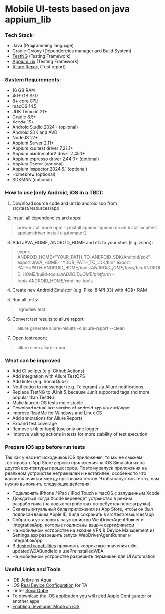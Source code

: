 # Mobile UI-tests based on java appium_lib 

### **Tech Stack**:
- Java (Programming language)
- Gradle Groovy (Dependencies manager and Build System)
- [TestNG](https://testng.org) (Testing Framework)
- [Appium Lib](https://github.com/appium/java-client) (Testing Framework)
- [Allure Report](https://allurereport.org/docs/testng/) (Test report)

### **System Requirements**:
- 16 GB RAM
- 40+ GB SSD
- 8+ core CPU
- macOS 14.5
- JDK Temurin 21+
- Gradle 8.5+
- Xcode 15+
- Android Studio 2024+ (optional)
- Android SDK and AVD
- NodeJS 22+
- Appium Server 2.11+
- Appium xcuitest driver 7.22.1+
- Appium uiautomator2 driver 2.45.1+
- Appium espresso driver 2.44.0+ (optional)
- Appium Doctor (optional)
- Appium Inspector 2024.6.1 (optional)
- Homebrew (optional)
- SDKMAN (optional)

### How to use (only Android, iOS in a TBD):

1.  Download source code and unzip android app from src/test/resources/app

2.  Install all dependencies and apps:
> brew install node
> npm -g install appium
> appium driver install xcuitest
> appium driver install uiautomator2

3.  Add JAVA_HOME, ANDROID_HOME and etc to your shell (e.g. zshrc):
> export ANDROID_HOME="YOUR_PATH_TO_ANDROID_SDK/Android/sdk"
> export JAVA_HOME="YOUR_PATH_TO_JDK/bin"
> export PATH=$PATH:$ANDROID_HOME/tools:$ANDROID_HOME/tools/bin:$ANDROID_HOME/build-tools:$ANDROID_HOME/platform-tools:$ANDROID_HOME/cmdline-tools

4.  Create new Android Emulator (e.g. Pixel 8 API 33) with 4GB+ RAM

5.  Run all tests:
>  ./gradlew test

6.  Convert test results to allure report:
> allure generate allure-results -o allure-report --clean

7.  Open test report:
> allure open allure-report

### What can be improved
- Add CI scripts (e.g. Github Actions)
- Add integration with Allure TestOPS
- Add linter (e.g. SonarQube)
- Notification to messenger (e.g. Telegram) via Allure notifications
- Replace TestNG to JUnit 5, because Junit supported tags and more popular than TestNG
- Make launch iOS tests more stable
- Download actual last version of android app via curl/wget
- Improve ReadMe for Windows and Linux OS
- Add annotations for Allure Reports
- Expand test coverage 
- Remove slf4j or log4j (use only one logger)
- Improve waiting actions in tests for more stability of test execution

### Prepare iOS app before run tests
Так как у нас нет исходников iOS приложения, то мы не сможем тестировать App Store версию приложения на iOS Simulator 
из-за другой архитектуры процессоров. Поэтому запуск приложения на реальном устройстве нетривиален и нестабилен, 
особенно то что касается очистки между прогонами тестов. Чтобы запустить тесты, нам нужно выполнить следующие действия:

- Подключить iPhone / iPad / iPod Touch к macOS с запущенным Xcode
- Дождаться когда Xcode переведет устройство в режим разработчика (на новых устройствах потребуется перезагрузка)
- Скачать актуальный билд приложения из App Store, чтобы он был подписан вашим Apple ID, билд сохранить в src/test/resources/app
- Собрать и установить на устройство WebDriverAgentRunner и IntegrationApp, которые подписаны вашим сертификатом
- На мобильном устройстве на экране VPN & Device Management из Settings.app разрешить запуск WebDriverAgentRunner и IntegrationApp
- В [desired capabilities](https://appium.io/docs/en/latest/guides/caps/) прописать корректные значения udid, updatedWDABundleId и usePreinstalledWDA
- На мобильном устройстве разрешить пермишен для UI Automation

### Useful Links and Tools
- IDE [Jetbrains Aqua](https://www.jetbrains.com/aqua/)
- iOS [Real Device Configuration](https://appium.github.io/appium-xcuitest-driver/latest/preparation/real-device-config/) for TA
- Linter [SonarQube](https://www.sonarsource.com/products/sonarqube/)
- To download the iOS application you will need [Apple Configurator](https://support.apple.com/apple-configurator) or another apps
- [Enabling Developer Mode on iOS](https://developer.apple.com/documentation/xcode/enabling-developer-mode-on-a-device)

